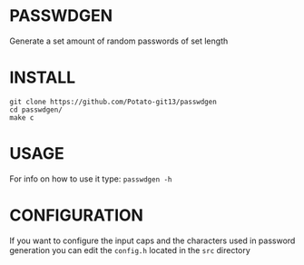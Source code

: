 # PASSWDGEN
Generate a set amount of random passwords of set length

# INSTALL
```
git clone https://github.com/Potato-git13/passwdgen
cd passwdgen/
make c
```
# USAGE
For info on how to use it type: ```passwdgen -h```

# CONFIGURATION
If you want to configure the input caps and the characters used in password generation you can edit the ```config.h``` located in the ```src``` directory
